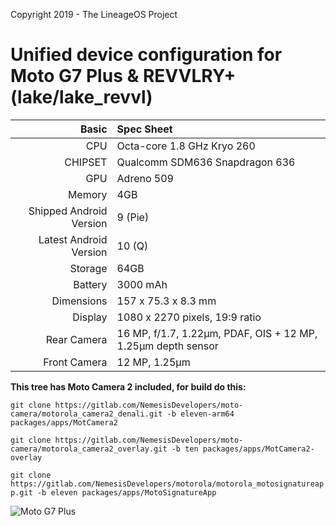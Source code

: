 Copyright 2019 - The LineageOS Project

Unified device configuration for Moto G7 Plus & REVVLRY+ (lake/lake_revvl)
==================================

Basic   | Spec Sheet
-------:|:-------------------------
CPU     | Octa-core 1.8 GHz Kryo 260
CHIPSET | Qualcomm SDM636 Snapdragon 636
GPU     | Adreno 509
Memory  | 4GB
Shipped Android Version | 9 (Pie)
Latest Android Version | 10 (Q)
Storage | 64GB
Battery | 3000 mAh
Dimensions | 157 x 75.3 x 8.3 mm
Display | 1080 x 2270 pixels, 19:9 ratio
Rear Camera  | 16 MP, f/1.7, 1.22µm, PDAF, OIS + 12 MP, 1.25µm depth sensor
Front Camera | 12 MP, 1.25µm

**This tree has Moto Camera 2 included, for build do this:**

`git clone https://gitlab.com/NemesisDevelopers/moto-camera/motorola_camera2_denali.git -b eleven-arm64 packages/apps/MotCamera2`

`git clone https://gitlab.com/NemesisDevelopers/moto-camera/motorola_camera2_overlay.git -b ten packages/apps/MotCamera2-overlay`

`git clone https://gitlab.com/NemesisDevelopers/motorola/motorola_motosignatureapp.git -b eleven packages/apps/MotoSignatureApp`

![Moto G7 Plus](https://fdn2.gsmarena.com/vv/pics/motorola/motorola-moto-g7-plus-2.jpg "Moto G7 Plus")
